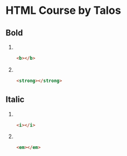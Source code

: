 # HTML Course by Talos

## Bold
1) 
```html
    <b></b>
```

2)

```html
    <strong></strong>
```

## Italic
1)
```html
    <i></i>
```

2)
```html
    <em></em>
```